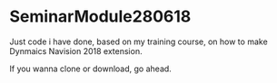 # SeminarModule280618

Just code i have done, based on my training course, on how to make Dynmaics Navision 2018 extension.

If you wanna clone or download, go ahead.



